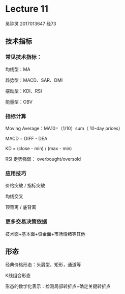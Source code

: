 # Lecture 11

吴钟灵 2017013647 经73

## 技术指标

### 常见技术指标：

均线型：MA

趋势型：MACD、SAR、DMI

摆动型：KDI、RSI

能量型：OBV

### 指标计算

Moving Average：MA10=（1/10）sum（ 10-day prices）

MACD = DIFF - DEA

KD = (close - min) / (max - min)

RSI 走势强弱： overbought/oversold

### 应用技巧

价格突破 / 指标突破

均线交叉

顶背离 / 底背离

### 更多交易决策依据

技术面+基本面+资金面+市场情绪等其他

## 形态

经典价格形态：头肩型，矩形，通道等

K线组合形态

形态的数学化表示：检测局部转折点+确定关键转折点